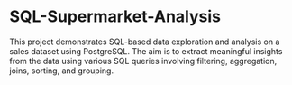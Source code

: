 # SQL-Supermarket-Analysis
This project demonstrates SQL-based data exploration and analysis on a sales dataset using PostgreSQL. The aim is to extract meaningful insights from the data using various SQL queries involving filtering, aggregation, joins, sorting, and grouping.
